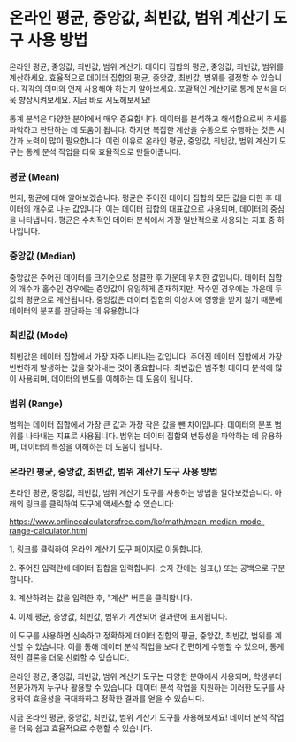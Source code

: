 온라인 평균, 중앙값, 최빈값, 범위 계산기 도구 사용 방법
=================================

온라인 평균, 중앙값, 최빈값, 범위 계산기: 데이터 집합의 평균, 중앙값, 최빈값, 범위를 계산하세요. 효율적으로 데이터 집합의 평균, 중앙값, 최빈값, 범위를 결정할 수 있습니다. 각각의 의미와 언제 사용해야 하는지 알아보세요. 포괄적인 계산기로 통계 분석을 더욱 향상시켜보세요. 지금 바로 시도해보세요!

통계 분석은 다양한 분야에서 매우 중요합니다. 데이터를 분석하고 해석함으로써 추세를 파악하고 판단하는 데 도움이 됩니다. 하지만 복잡한 계산을 수동으로 수행하는 것은 시간과 노력이 많이 필요합니다. 이런 이유로 온라인 평균, 중앙값, 최빈값, 범위 계산기 도구는 통계 분석 작업을 더욱 효율적으로 만들어줍니다.

### 평균 (Mean)

먼저, 평균에 대해 알아보겠습니다. 평균은 주어진 데이터 집합의 모든 값을 더한 후 데이터의 개수로 나눈 값입니다. 이는 데이터 집합의 대표값으로 사용되며, 데이터의 중심을 나타냅니다. 평균은 수치적인 데이터 분석에서 가장 일반적으로 사용되는 지표 중 하나입니다.

### 중앙값 (Median)

중앙값은 주어진 데이터를 크기순으로 정렬한 후 가운데 위치한 값입니다. 데이터 집합의 개수가 홀수인 경우에는 중앙값이 유일하게 존재하지만, 짝수인 경우에는 가운데 두 값의 평균으로 계산됩니다. 중앙값은 데이터 집합의 이상치에 영향을 받지 않기 때문에 데이터의 분포를 판단하는 데 유용합니다.

### 최빈값 (Mode)

최빈값은 데이터 집합에서 가장 자주 나타나는 값입니다. 주어진 데이터 집합에서 가장 빈번하게 발생하는 값을 찾아내는 것이 중요합니다. 최빈값은 범주형 데이터 분석에 많이 사용되며, 데이터의 빈도를 이해하는 데 도움이 됩니다.

### 범위 (Range)

범위는 데이터 집합에서 가장 큰 값과 가장 작은 값을 뺀 차이입니다. 데이터의 분포 범위를 나타내는 지표로 사용됩니다. 범위는 데이터 집합의 변동성을 파악하는 데 유용하며, 데이터의 특성을 이해하는 데 도움이 됩니다.

### 온라인 평균, 중앙값, 최빈값, 범위 계산기 도구 사용 방법

온라인 평균, 중앙값, 최빈값, 범위 계산기 도구를 사용하는 방법을 알아보겠습니다. 아래의 링크를 클릭하여 도구에 액세스할 수 있습니다:

<https://www.onlinecalculatorsfree.com/ko/math/mean-median-mode-range-calculator.html>

1\. 링크를 클릭하여 온라인 계산기 도구 페이지로 이동합니다.

2\. 주어진 입력란에 데이터 집합을 입력합니다. 숫자 간에는 쉼표(,) 또는 공백으로 구분합니다.

3\. 계산하려는 값을 입력한 후, "계산" 버튼을 클릭합니다.

4\. 이제 평균, 중앙값, 최빈값, 범위가 계산되어 결과란에 표시됩니다.

이 도구를 사용하면 신속하고 정확하게 데이터 집합의 평균, 중앙값, 최빈값, 범위를 계산할 수 있습니다. 이를 통해 데이터 분석 작업을 보다 간편하게 수행할 수 있으며, 통계적인 결론을 더욱 신뢰할 수 있습니다.

온라인 평균, 중앙값, 최빈값, 범위 계산기 도구는 다양한 분야에서 사용되며, 학생부터 전문가까지 누구나 활용할 수 있습니다. 데이터 분석 작업을 지원하는 이러한 도구를 사용하여 효율성을 극대화하고 정확한 결과를 얻을 수 있습니다.

지금 온라인 평균, 중앙값, 최빈값, 범위 계산기 도구를 사용해보세요! 데이터 분석 작업을 더욱 쉽고 효율적으로 수행할 수 있습니다.